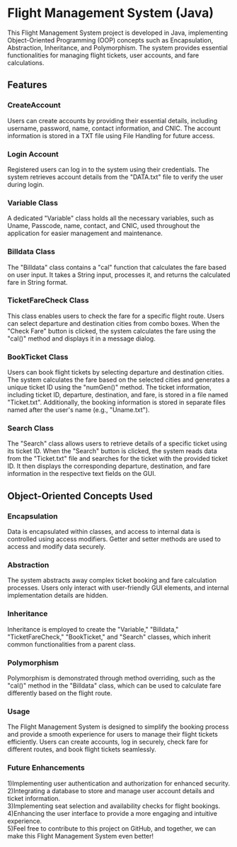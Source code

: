 <h1>Flight Management System (Java)</h1>
This Flight Management System project is developed in Java, implementing Object-Oriented Programming (OOP) concepts such as Encapsulation, Abstraction, Inheritance, and Polymorphism. The system provides essential functionalities for managing flight tickets, user accounts, and fare calculations.

<h2>Features</h2>
<h3>CreateAccount</h3> Users can create accounts by providing their essential details, including username, password, name, contact information, and CNIC. The account information is stored in a TXT file using File Handling for future access.

<h3>Login Account</h3> Registered users can log in to the system using their credentials. The system retrieves account details from the "DATA.txt" file to verify the user during login.

<h3>Variable Class</h3> A dedicated "Variable" class holds all the necessary variables, such as Uname, Passcode, name, contact, and CNIC, used throughout the application for easier management and maintenance.

<h3>Billdata Class</h3> The "Billdata" class contains a "cal" function that calculates the fare based on user input. It takes a String input, processes it, and returns the calculated fare in String format.

<h3>TicketFareCheck Class</h3> This class enables users to check the fare for a specific flight route. Users can select departure and destination cities from combo boxes. When the "Check Fare" button is clicked, the system calculates the fare using the "cal()" method and displays it in a message dialog.

<h3>BookTicket Class</h3> Users can book flight tickets by selecting departure and destination cities. The system calculates the fare based on the selected cities and generates a unique ticket ID using the "numGen()" method. The ticket information, including ticket ID, departure, destination, and fare, is stored in a file named "Ticket.txt". Additionally, the booking information is stored in separate files named after the user's name (e.g., "Uname.txt").

<h3>Search Class</h3> The "Search" class allows users to retrieve details of a specific ticket using its ticket ID. When the "Search" button is clicked, the system reads data from the "Ticket.txt" file and searches for the ticket with the provided ticket ID. It then displays the corresponding departure, destination, and fare information in the respective text fields on the GUI.

<h2>Object-Oriented Concepts Used</h2>
<h3>Encapsulation</h3> Data is encapsulated within classes, and access to internal data is controlled using access modifiers. Getter and setter methods are used to access and modify data securely.

<h3>Abstraction</h3> The system abstracts away complex ticket booking and fare calculation processes. Users only interact with user-friendly GUI elements, and internal implementation details are hidden.

<h3>Inheritance</h3> Inheritance is employed to create the "Variable," "Billdata," "TicketFareCheck," "BookTicket," and "Search" classes, which inherit common functionalities from a parent class.

<h3>Polymorphism</h3> Polymorphism is demonstrated through method overriding, such as the "cal()" method in the "Billdata" class, which can be used to calculate fare differently based on the flight route.

<h3>Usage</h3>
The Flight Management System is designed to simplify the booking process and provide a smooth experience for users to manage their flight tickets efficiently. Users can create accounts, log in securely, check fare for different routes, and book flight tickets seamlessly.

<h3>Future Enhancements</h3>
1)Implementing user authentication and authorization for enhanced security.<br>
2)Integrating a database to store and manage user account details and ticket information.<br>
3)Implementing seat selection and availability checks for flight bookings.<br>
4)Enhancing the user interface to provide a more engaging and intuitive experience.<br>
5)Feel free to contribute to this project on GitHub, and together, we can make this Flight Management System even better!<br>

